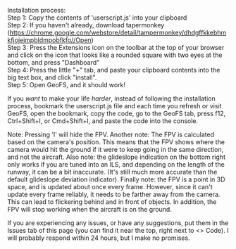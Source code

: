 Installation process:  
Step 1: Copy the contents of 'userscript.js' into your clipboard  
Step 2: If you haven't already, download tapermonkey (https://chrome.google.com/webstore/detail/tampermonkey/dhdgffkkebhmkfjojejmpbldmpobfkfo//Open)  
Step 3: Press the Extensions icon on the toolbar at the top of your browser and click on the icon that looks like a rounded square with two eyes at the bottom, and press "Dashboard"  
Step 4: Press the little "+" tab, and paste your clipboard contents into the big text box, and click "install".  
Step 5: Open GeoFS, and it should work!  
  
If you _want_ to make your life _harder_, instead of following the installation process, bookmark the userscript.js file and each time you refresh or visit GeoFS, open the bookmark, copy the code, go to the GeoFS tab, press f12, Ctrl+Shift+I, or Cmd+Shift+I, and paste the code into the console.  


Note: Pressing 'l' will hide the FPV.
Another note: The FPV is calculated based on the camera's position. This means that the FPV shows where the camera would hit the ground if it were to keep going in the same direction, and not the aircraft.
Also note: the glideslope indication on the bottom right only works if you are tuned into an ILS, and depending on the length of the runway, it can be a bit inaccurate. (It's still much more accurate than the default glideslope deviation indicator).
Finally note: the FPV is a point in 3D space, and is updated about once every frame. However, since it can't update every frame reliably, it needs to be farther away from the camera. This can lead to flickering behind and in front of objects. In addition, the FPV will stop working when the aircraft is on the ground.

If you are experiencing any issues, or have any suggestions, put them in the Issues tab of this page (you can find it near the top, right next to <> Code). I will probably respond within 24 hours, but I make no promises.
